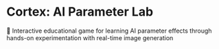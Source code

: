# Cortex: AI Parameter Lab

🧠 Interactive educational game for learning AI parameter effects through hands-on experimentation with real-time image generation
